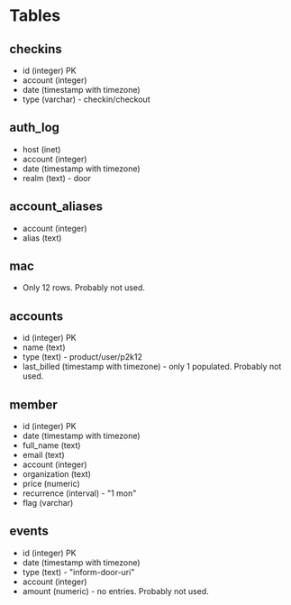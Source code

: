 
# Tables

## checkins

* id (integer) PK
* account (integer)
* date (timestamp with timezone)
* type (varchar) - checkin/checkout

## auth_log

* host (inet)
* account (integer)
* date (timestamp with timezone)
* realm (text) - door

## account_aliases

* account (integer)
* alias (text)

## mac

* Only 12 rows. Probably not used.

## accounts

* id (integer) PK
* name (text)
* type (text) - product/user/p2k12
* last_billed (timestamp with timezone) - only 1 populated. Probably not used.

## member

* id (integer) PK
* date (timestamp with timezone)
* full_name (text)
* email (text)
* account (integer)
* organization (text)
* price (numeric)
* recurrence (interval) - "1 mon"
* flag (varchar)

## events

* id (integer) PK
* date (timestamp with timezone)
* type (text) - "inform-door-uri"
* account (integer)
* amount (numeric) - no entries. Probably not used.
